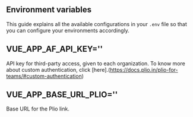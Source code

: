 ## Environment variables

This guide explains all the available configurations in your `.env` file so that you can configure your environments accordingly.

## VUE_APP_AF_API_KEY=''
API key for third-party access, given to each organization. To know more about custom authentication, click [here].(https://docs.plio.in/plio-for-teams/#custom-authentication)    

## VUE_APP_BASE_URL_PLIO=''
Base URL for the Plio link.